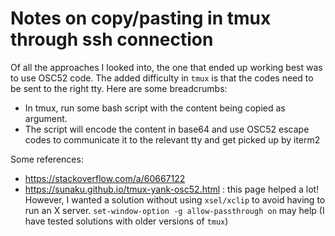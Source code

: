 

# Notes on copy/pasting in tmux through ssh connection
Of all the approaches I looked into, the one that ended up working best was to use OSC52 code. 
The added difficulty in `tmux` is that the codes need to be sent to the right tty. Here are some breadcrumbs:
- In tmux, run some bash script with the content being copied as argument. 
- The script will encode the content in base64 and use OSC52 escape codes to communicate it to the relevant tty and get picked up by iterm2


Some references:
- https://stackoverflow.com/a/60667122
- https://sunaku.github.io/tmux-yank-osc52.html : this page helped a lot! However, I wanted a solution without using `xsel/xclip` to avoid having to run an X server. `set-window-option -g allow-passthrough on` may help (I have tested solutions with older versions of `tmux`)